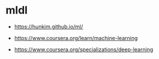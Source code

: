 # mldl

- https://hunkim.github.io/ml/

- https://www.coursera.org/learn/machine-learning
- https://www.coursera.org/specializations/deep-learning

